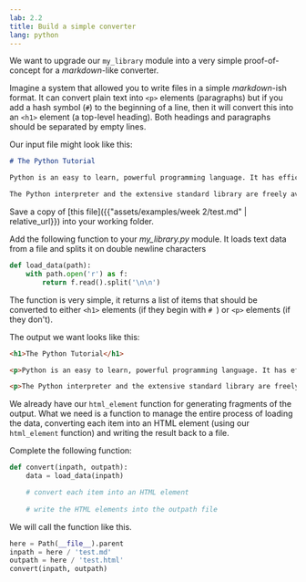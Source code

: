 ```yaml
---
lab: 2.2
title: Build a simple converter
lang: python
---
```


We want to upgrade our `my_library` module into a very simple proof-of-concept for a *markdown*-like converter.

Imagine a system that allowed you to write files in a simple *markdown*-ish format.
It can convert plain text into `<p>` elements (paragraphs) but if you add a hash symbol (`#`) to the beginning of a line, then it will convert this into an `<h1>` element (a top-level heading).
Both headings and paragraphs should be separated by empty lines.

Our input file might look like this:

```md
# The Python Tutorial

Python is an easy to learn, powerful programming language. It has efficient high-level data structures and a simple but effective approach to object-oriented programming. Python’s elegant syntax and dynamic typing, together with its interpreted nature, make it an ideal language for scripting and rapid application development in many areas on most platforms.

The Python interpreter and the extensive standard library are freely available in source or binary form for all major platforms from the Python web site, and may be freely distributed. The same site also contains distributions of and pointers to many free third party Python modules, programs and tools, and additional documentation.
```

Save a copy of [this file]({{"assets/examples/week 2/test.md" | relative_url}}) into your working folder.

Add the following function to your *my_library.py* module.
It loads text data from a file and splits it on double newline characters

```python
def load_data(path):
    with path.open('r') as f:
        return f.read().split('\n\n')
```


The function is very simple, it returns a list of items that should be converted to either `<h1>` elements (if they begin with `# `) or `<p>` elements (if they don't).

The output we want looks like this:

```html
<h1>The Python Tutorial</h1>

<p>Python is an easy to learn, powerful programming language. It has efficient high-level data structures and a simple but effective approach to object-oriented programming. Python’s elegant syntax and dynamic typing, together with its interpreted nature, make it an ideal language for scripting and rapid application development in many areas on most platforms.</p>

<p>The Python interpreter and the extensive standard library are freely available in source or binary form for all major platforms from the Python web site, and may be freely distributed. The same site also contains distributions of and pointers to many free third party Python modules, programs and tools, and additional documentation.</p>
```

We already have our `html_element` function for generating fragments of the output.
What we need is a function to manage the entire process of loading the data, converting each item into an HTML element (using our `html_element` function) and writing the result back to a file.


Complete the following function:

```python
def convert(inpath, outpath):
    data = load_data(inpath)

    # convert each item into an HTML element
    
    # write the HTML elements into the outpath file
```

We will call the function like this.

```python
here = Path(__file__).parent
inpath = here / 'test.md'
outpath = here / 'test.html'
convert(inpath, outpath)
```

